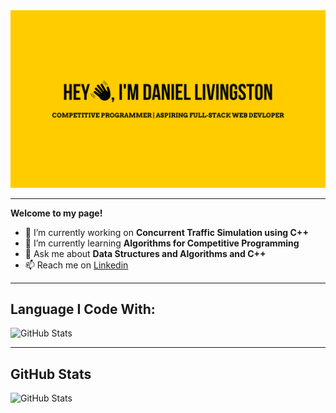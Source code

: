 <img src="./Assets/header.png"/>

---

<b>Welcome to my page!</b>

- 🔭 I’m currently working on **Concurrent Traffic Simulation using C++**
- 🌱 I’m currently learning **Algorithms for Competitive Programming**
- 💬 Ask me about **Data Structures and Algorithms and C++**
- 📫 Reach me on [Linkedin](https://www.linkedin.com/in/daniel-livingston-8b0623187/)

---

<h2>Language I Code With:</h2>
<p><img src="https://github-readme-stats.vercel.app/api/top-langs/?username=DanielLivingston32&theme=tokyonight" alt="GitHub Stats"></p>

---

<h2>GitHub Stats</h2>
<p><img src="https://github-readme-stats.vercel.app/api?username=DanielLivingston32&theme=tokyonight" alt="GitHub Stats"></p>
